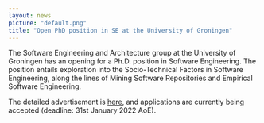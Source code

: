 ```yaml
---
layout: news
picture: "default.png"
title: "Open PhD position in SE at the University of Groningen"
---
```


The Software Engineering and Architecture group at the University of Groningen has an opening for a Ph.D. position in Software Engineering. The position entails exploration into the Socio-Technical Factors in Software Engineering, along the lines of Mining Software Repositories and Empirical Software Engineering. 

The detailed advertisement is [here](https://www.rug.nl/about-ug/work-with-us/job-opportunities/?details=00347-02S0008TMP), and applications are currently being accepted (deadline: 31st January 2022 AoE).